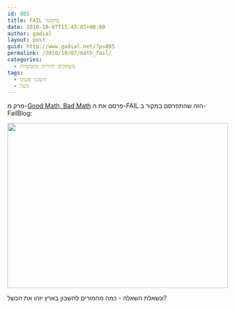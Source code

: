 ```yaml
---
id: 805
title: FAIL מתמטי
date: 2010-10-07T15:43:01+00:00
author: gadial
layout: post
guid: http://www.gadial.net/?p=805
permalink: /2010/10/07/math_fail/
categories:
  - משחקים וחידות מתמטיות
tags:
  - חשבון פשוט
  - כשל
---
```

מרק מ-[Good Math, Bad Math](http://scientopia.org/blogs/goodmath/2010/10/06/argh-argh-argh/) פרסם את ה-FAIL הזה שהתפרסם במקור ב-FailBlog:

<img class="alignnone" title="כשל מתמטי" src="http://scientopia.org/blogs/goodmath/files/2010/10/epic-fail-photos-Teacher-Fail.jpeg" alt="" width="500" height="375" /> 

ונשאלת השאלה - כמה מהמורים לחשבון בארץ יזהו את הכשל?